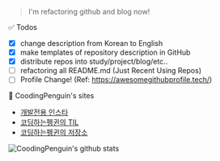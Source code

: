 > I'm refactoring github and blog now!

✅ Todos

- [X] change description from Korean to English
- [X] make templates of repository description in GitHub
- [x] distribute repos into study/project/blog/etc..
- [ ] refactoring all README.md (Just Recent Using Repos)
- [ ] Profile Change! (Ref: https://awesomegithubprofile.tech/)

🐧 CoodingPenguin's sites

- [개발전용 인스타](https://www.instagram.com/cooding_penguin/)
- [코딩하는펭귄의 TIL](https://bit.ly/cooding-penguin-til)
- [코딩하는펭귄의 저장소](https://cooding-penguin.netlify.app/)

![CoodingPenguin's github stats](https://github-readme-stats.vercel.app/api?username=coodingpenguin&bg_color=10002b,5a189a,e0aaff&title_color=fff&text_color=fff)
